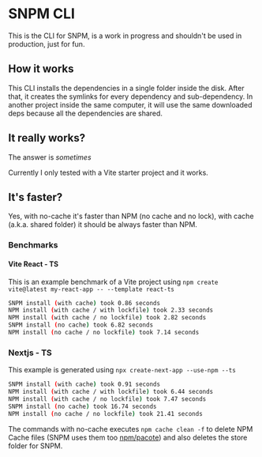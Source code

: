 # SNPM CLI
This is the CLI for SNPM, is a work in progress and shouldn't be used in production, just for fun.

## How it works

This CLI installs the dependencies in a single folder inside the disk. After that, it creates the symlinks for every dependency and sub-dependency.
In another project inside the same computer, it will use the same downloaded deps because all the dependencies are shared.

## It really works?
The answer is *sometimes*

Currently I only tested with a Vite starter project and it works.

## It's faster?
Yes, with no-cache it's faster than NPM (no cache and no lock), with cache (a.k.a. shared folder) it should be always faster than NPM.

### Benchmarks

#### Vite React - TS
This is an example benchmark of a Vite project using `npm create vite@latest my-react-app -- --template react-ts`

```bash
SNPM install (with cache) took 0.86 seconds
NPM install (with cache / with lockfile) took 2.33 seconds
NPM install (with cache / no lockfile) took 2.82 seconds
SNPM install (no cache) took 6.82 seconds
NPM install (no cache / no lockfile) took 7.14 seconds
```

### Nextjs - TS
This example is generated using `npx create-next-app --use-npm --ts`

```bash
SNPM install (with cache) took 0.91 seconds
NPM install (with cache / with lockfile) took 6.44 seconds
NPM install (with cache / no lockfile) took 7.47 seconds
SNPM install (no cache) took 16.74 seconds
NPM install (no cache / no lockfile) took 21.41 seconds
```

The commands with no-cache executes `npm cache clean -f` to delete NPM Cache files (SNPM uses them too [npm/pacote](https://github.com/npm/pacote)) and also deletes the store folder for SNPM.

